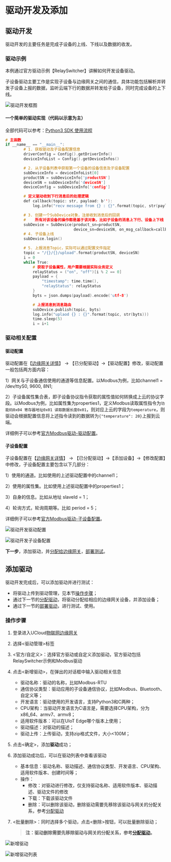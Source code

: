# 驱动开发及添加

## 驱动开发

驱动开发的主要任务是完成子设备的上线、下线以及数据的收发。

### 驱动示例

本例通过官方驱动示例【RelaySwitcher】讲解如何开发设备驱动。

子设备驱动主要工作是实现子设备与边缘网关之间的通信，具体功能包括解析并转发子设备上报的数据，监听云端下行的数据并转发给子设备，同时完成设备的上下线。

![驱动开发框图](../../images/驱动开发框图.png)


#### 一个简单的驱动实现（代码以示意为主）

全部代码可以参考：[Python3 SDK 使用流程](/uiot-edge/edge_development/subdev_driver_SDK/python3_SDK_intro)

```c
# 主函数
if __name__ == "__main__":
        # 1. 获取驱动及子设备配置信息
        driverConfig = Config().getDriverInfo()
        deviceInfoList = Config().getDeviceInfos()

        # 2. 从子设备列表中获取第一个设备的设备信息及子设备配置               
        subDeviceInfo = deviceInfoList[0]
        productSN = subDeviceInfo['productSN']
        deviceSN = subDeviceInfo['deviceSN']
        deviceConfig = subDeviceInfo['config']

        # 定义驱动收到下行消息后的处理逻辑
        def callback(topic: str, payload: b''):
            log.info("recv message from {} : {}".format(topic, str(payload)))

        # 3. 创建一个SubDevice对象，注册收到消息后的回调
        #    所有对该设备的操作都是基于该对象，比如子设备的消息上下行、设备上下线
        subDevice = SubDevice(product_sn=productSN,
                              device_sn=deviceSN, on_msg_callback=callback)
        # 4. 子设备上线
        subDevice.login()

        # 5. 上报消息Topic，实际可以通过配置文件指定
        topic = "/{}/{}/upload".format(productSN, deviceSN)
        i = 0
        while True:
            # 获取子设备属性，用户需要根据实际业务定义
            relayStatus = ("on", "off")[i % 2 == 0]
            payload = {
                "timestamp": time.time(),
                "relayStatus": relayStatus
            }
            byts = json.dumps(payload).encode('utf-8')

            # 上报消息到消息路由
            subDevice.publish(topic, byts)
            log.info("uplaod {} : {}".format(topic, str(byts)))
            time.sleep(5)
            i = i+1
```

### 驱动相关配置

#### 驱动配置

驱动配置在【[边缘网关详情](/uiot-edge/user_guide/edge_subdevice/create_edge#网关详情)】 -> 【已分配驱动】->【驱动配置】修改，驱动配置一般包括两方面内容：

1）网关与子设备通信使用的通道等信息配置。以Modbus为例，比如channel1 = /dev/ttyS0, 9600, 8N1;

2）子设备属性集合表，即子设备协议指令获取的属性值如何转换成上云的协议字段。以Modbus为例，比如属性集为properties1，定义Modbus读取属性指令为`功能码0x04 寄存器地址0x01 读取数据长度0x01`，则对应上云的字段为`temperature`，则驱动会根据配置信息将上述指令读到的数据转为`{"temperature": 20}`上报到云端。

详细例子可以参考[官方Modbus驱动-驱动配置](/uiot-edge/edge_development/offical_driver/offical_modbus_driver#驱动配置)。

#### 子设备配置

子设备配置在【[边缘网关详情](/uiot-edge/user_guide/edge_subdevice/create_edge#网关详情)】 -> 【已分配驱动】->【添加设备】->【修改配置】中修改，子设备配置主要包含以下几部分：

1）使用的通道。比如使用的上述驱动配置中的channel1；

2）使用的属性集。比如使用上述驱动配置中的properties1；

3）自身的信息。比如从地址 slaveId = 1；

4）轮询方式，轮询周期等。比如 period = 5；

详细例子可以参考[官方Modbus驱动-子设备配置](/uiot-edge/edge_development/offical_driver/offical_modbus_driver#子设备配置)。

![驱动开发驱动配置](../../images/驱动开发驱动配置.png)

![驱动开发子设备配置](../../images/驱动开发子设备配置.png)

**下一步**，添加驱动，并[分配给边缘网关](/uiot-edge/user_guide/subdevice_driver_access/driver_allocate)，[部署测试](/uiot-edge/user_guide/subdevice_driver_access/driver_allocate#部署驱动)。

## 添加驱动

驱动开发完成后，可以添加驱动并进行测试：

- 将驱动上传到驱动管理，见本节[操作步骤](/uiot-edge/user_guide/subdevice_driver_access/driver_development#操作步骤)；
- 通过下一节的[分配驱动](/uiot-edge/user_guide/subdevice_driver_access/driver_allocate)，将驱动分配给相应的边缘网关设备，并添加设备；
- 通过下一节的[部署驱动](/uiot-edge/user_guide/subdevice_driver_access/driver_allocate#部署驱动)，进行测试、使用。

### 操作步骤

1. 登录进入UCloud[物联网边缘网关](https://console.ucloud.cn/uiot_edge)

2. 选择<驱动管理>标签

3. <官方/自定义>：选择官方驱动或自定义添加驱动，官方驱动包括RelaySwitcher示例和Modbus驱动

4. 点击<新增驱动>，在弹出的对话框中输入驱动相关信息
   - 驱动名称：驱动的名称，比如Modbus-RTU
   - 通信协议类型：驱动应用的子设备通信协议，比如Modbus、Bluetooth、自定义等；
   - 开发语言：驱动使用的开发语言，支持Python3和C两种；
   - CPU架构：当驱动开发语言为C语言是，需要选择CPU架构，分为x86_64、armv7、armv8；
   - 适用软件版本：可以在UIoT Edge哪个版本上使用；
   - 驱动描述：对驱动的描述；
   - 驱动上传：上传驱动，支持zip格式文件，大小<100M；

5. 点击<确定>，添加**驱动**成功；

6. 添加驱动成功后，可以在驱动列表中查看该驱动
   - 基本信息：驱动名称、驱动描述、通信协议类型、开发语言、CPU架构、适用软件版本、创建时间等；
   - 操作：
     - 修改：对驱动进行修改，仅支持驱动名称、适用软件版本、驱动描述、驱动文件的修改
     - 下载：下载该驱动文件
     - 删除：可以删除该驱动，删除驱动需要先移除该驱动与网关的分配关系，参考[分配驱动](/uiot-edge/user_guide/subdevice_driver_access/driver_allocate)

7. <批量删除>：同时选择多个驱动，点击<删除>按钮，可以批量删除驱动；

   > **注：驱动删除需要先移除驱动与网关的分配关系，参考[分配驱动](/uiot-edge/user_guide/subdevice_driver_access/driver_allocate)。**

![新增驱动](../../images/新增驱动.png)

![新增驱动列表](../../images/新增驱动列表.png)


